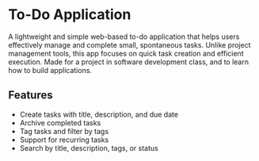 # To-Do Application

A lightweight and simple web-based to-do application that helps users effectively manage and complete small, spontaneous tasks. Unlike project management tools, this app focuses on quick task creation and efficient execution. Made for a project in software development class, and to learn how to build applications.


## Features
- Create tasks with title, description, and due date
- Archive completed tasks
- Tag tasks and filter by tags
- Support for recurring tasks
- Search by title, description, tags, or status
